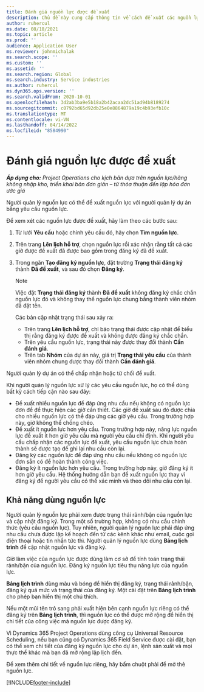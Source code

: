 ```yaml
---
title: Đánh giá nguồn lực được đề xuất
description: Chủ đề này cung cấp thông tin về cách đề xuất các nguồn lực dự án.
author: ruhercul
ms.date: 08/18/2021
ms.topic: article
ms.prod: ''
audience: Application User
ms.reviewer: johnmichalak
ms.search.scope: ''
ms.custom: ''
ms.assetid: ''
ms.search.region: Global
ms.search.industry: Service industries
ms.author: ruhercul
ms.dyn365.ops.version: ''
ms.search.validFrom: 2020-10-01
ms.openlocfilehash: 3d2ab3ba9e5b18a2b42acaa2dc51ad94b8189274
ms.sourcegitcommit: c0792bd65d92db25e0e8864879a19c4b93efb10c
ms.translationtype: MT
ms.contentlocale: vi-VN
ms.lasthandoff: 04/14/2022
ms.locfileid: "8584990"
---
```

# <a name="review-proposed-resources"></a>Đánh giá nguồn lực được đề xuất

_**Áp dụng cho:** Project Operations cho kịch bản dựa trên nguồn lực/hàng không nhập kho, triển khai bản đơn giản – từ thỏa thuận đến lập hóa đơn ước giá_

Người quản lý nguồn lực có thể đề xuất nguồn lực với người quản lý dự án bằng yêu cầu nguồn lực.

Để xem xét các nguồn lực được đề xuất, hãy làm theo các bước sau:

1. Từ lưới **Yêu cầu** hoặc chính yêu cầu đó, hãy chọn **Tìm nguồn lực**.
2. Trên trang **Lên lịch hỗ trợ**, chọn nguồn lực rồi xác nhận rằng tất cả các giờ được đề xuất đã được bao gồm trong đăng ký đã đề xuất.
3. Trong ngăn **Tạo đăng ký nguồn lực**, đặt trường **Trạng thái đăng ký** thành **Đã đề xuất**, và sau đó chọn **Đăng ký**.

    > [!NOTE]
    > Việc đặt **Trạng thái đăng ký** thành **Đã đề xuất** không đăng ký chắc chắn nguồn lực đó và không thay thế nguồn lực chung bằng thành viên nhóm đã đặt tên.

    Các bản cập nhật trạng thái sau xảy ra:

    - Trên trang **Lên lịch hỗ trợ**, chỉ báo trạng thái được cập nhật để biểu thị rằng đăng ký được đề xuất và không được đăng ký chắc chắn.
    - Trên yêu cầu nguồn lực, trạng thái này được thay đổi thành **Cần đánh giá**.
    - Trên tab **Nhóm** của dự án này, giá trị **Trạng thái yêu cầu** của thành viên nhóm chung được thay đổi thành **Cần đánh giá**.

Người quản lý dự án có thể chấp nhận hoặc từ chối đề xuất.

Khi người quản lý nguồn lực xử lý các yêu cầu nguồn lực, họ có thể dùng bất kỳ cách tiếp cận nào sau đây:

- Đề xuất nhiều nguồn lực để đáp ứng nhu cầu nếu không có nguồn lực đơn để để thực hiện các giờ cần thiết. Các giờ đề xuất sau đó được chia cho nhiều nguồn lực có thể đáp ứng các giờ yêu cầu. Trong trường hợp này, giờ không thể chồng chéo.
- Đề xuất ít nguồn lực hơn yêu cầu. Trong trường hợp này, năng lực nguồn lực đề xuất ít hơn giờ yêu cầu mà người yêu cầu chỉ định. Khi người yêu cầu chấp nhận các nguồn lực đề xuất, yêu cầu nguồn lực chưa hoàn thành sẽ được tạo để ghi lại nhu cầu còn lại.
- Đăng ký các nguồn lực để đáp ứng nhu cầu nếu không có nguồn lực đơn sẵn có để hoàn thành công việc.
- Đăng ký ít nguồn lực hơn yêu cầu. Trong trường hợp này, giờ đăng ký ít hơn giờ yêu cầu. Hệ thống hướng dẫn bạn đề xuất nguồn lực thay vì đăng ký để người yêu cầu có thể xác minh và theo dõi nhu cầu còn lại.

## <a name="resource-availability"></a>Khả năng dùng nguồn lực

Người quản lý nguồn lực phải xem được trạng thái rảnh/bận của nguồn lực và cập nhật đăng ký. Trong một số trường hợp, không có nhu cầu chính thức (yêu cầu nguồn lực). Tuy nhiên, người quản lý nguồn lực phải đáp ứng nhu cầu chưa được lập kế hoạch đến từ các kênh khác như email, cuộc gọi điện thoại hoặc tin nhắn tức thì. Người quản lý nguồn lực dùng **Bảng lịch trình** để cập nhật nguồn lực và đăng ký.

Giờ làm việc của nguồn lực được dùng làm cơ sở để tính toán trạng thái rảnh/bận của nguồn lực. Đăng ký nguồn lực tiêu thụ năng lực của nguồn lực.

**Bảng lịch trình** dùng màu và bóng để hiển thị đăng ký, trạng thái rảnh/bận, đăng ký quá mức và trạng thái của đăng ký. Một cài đặt trên **Bảng lịch trình** cho phép bạn hiển thị một chú thích.

Nếu một mũi tên trỏ sang phải xuất hiện bên cạnh nguồn lực riêng có thể đăng ký trên **Bảng lịch trình**, thì nguồn lực có thể được mở rộng để hiển thị chi tiết của công việc mà nguồn lực được đăng ký.

Vì Dynamics 365 Project Operations dùng công cụ Universal Resource Scheduling, nếu bạn cũng có Dynamics 365 Field Service được cài đặt, bạn có thể xem chi tiết của đăng ký nguồn lực cho dự án, lệnh sản xuất và mọi thực thể khác mà bạn đã mở rộng lập lịch đến.

Để xem thêm chi tiết về nguồn lực riêng, hãy bấm chuột phải để mở thẻ nguồn lực.



[!INCLUDE[footer-include](../includes/footer-banner.md)]
